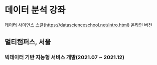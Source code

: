 # 데이터 분석 강좌
데이터 사이언스 스쿨(https://datascienceschool.net/intro.html) 온라인 버전

## 멀티캠퍼스, 서울
### 빅데이터 기반 지능형 서비스 개발(2021.07 ~ 2021.12)
